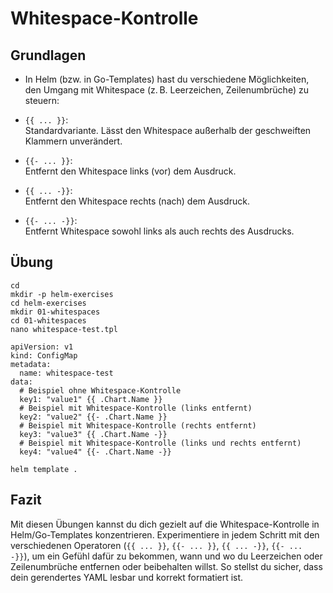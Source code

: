 # Whitespace-Kontrolle

## Grundlagen 

  * In Helm (bzw. in Go-Templates) hast du verschiedene Möglichkeiten, den Umgang mit Whitespace (z. B. Leerzeichen, Zeilenumbrüche) zu steuern:

- `{{ ... }}`:  
  Standardvariante. Lässt den Whitespace außerhalb der geschweiften Klammern unverändert.

- `{{- ... }}`:  
  Entfernt den Whitespace links (vor) dem Ausdruck.  

- `{{ ... -}}`:  
  Entfernt den Whitespace rechts (nach) dem Ausdruck.  

- `{{- ... -}}`:  
  Entfernt Whitespace sowohl links als auch rechts des Ausdrucks.

## Übung

```
cd
mkdir -p helm-exercises
cd helm-exercises
mkdir 01-whitespaces 
cd 01-whitespaces 
nano whitespace-test.tpl
```


   ```gotemplate
   apiVersion: v1
   kind: ConfigMap
   metadata:
     name: whitespace-test
   data:
     # Beispiel ohne Whitespace-Kontrolle
     key1: "value1" {{ .Chart.Name }}
     # Beispiel mit Whitespace-Kontrolle (links entfernt)
     key2: "value2" {{- .Chart.Name }}
     # Beispiel mit Whitespace-Kontrolle (rechts entfernt)
     key3: "value3" {{ .Chart.Name -}}
     # Beispiel mit Whitespace-Kontrolle (links und rechts entfernt)
     key4: "value4" {{- .Chart.Name -}}
   ```

```
helm template .
```

## Fazit

Mit diesen Übungen kannst du dich gezielt auf die Whitespace-Kontrolle in Helm/Go-Templates konzentrieren. Experimentiere in jedem Schritt mit den verschiedenen Operatoren (`{{ ... }}`, `{{- ... }}`, `{{ ... -}}`, `{{- ... -}}`), um ein Gefühl dafür zu bekommen, wann und wo du Leerzeichen oder Zeilenumbrüche entfernen oder beibehalten willst. So stellst du sicher, dass dein gerendertes YAML lesbar und korrekt formatiert ist.
